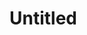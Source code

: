 # Untitled

<link rel="stylesheet" href="https://cdn.jsdelivr.net/npm/gitalk@1/dist/gitalk.css">
<script src="https://cdn.jsdelivr.net/npm/gitalk@1/dist/gitalk.min.js"></script>
<div id="gitalk-container"></div>
<script>
var gitalk = new Gitalk({  
  "clientID": "5095be7a4e45ca487159",  
  "clientSecret": "31bef093f7940634657ae90fade6fd930e4cf608",  
  "repo": "GitBook",  
  "owner": "LuciusCS",  
  "admin": ["LuciusCS"],  
  "id": location.pathname,        
  "distractionFreeMode": false    
});  
gitalk.render("gitalk-container");  
</script>